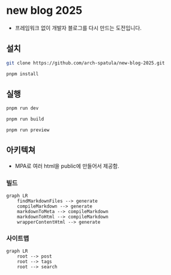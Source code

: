 # new blog 2025

- 프레임워크 없이 개발자 블로그를 다시 만드는 도전입니다.

## 설치

```sh
git clone https://github.com/arch-spatula/new-blog-2025.git
```

```sh
pnpm install
```

## 실행

```sh
pnpm run dev
```

```sh
pnpm run build
```

```sh
pnpm run preview
```

## 아키텍쳐

- MPA로 여러 html을 public에 만들어서 제공함.

### 빌드

```mermaid
graph LR
    findMarkdownFiles --> generate
    compileMarkdown --> generate
    markdownToMeta --> compileMarkdown
    markdownToHtml --> compileMarkdown
    wrapperContentHtml --> generate
```





### 사이트맵

```mermaid
graph LR
    root --> post
    root --> tags
    root --> search
```
